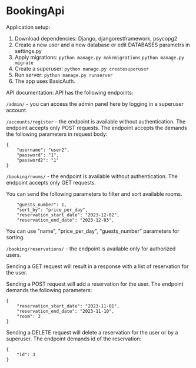 # BookingApi
Application setup:
1. Download dependencies: Django, djangorestframework, psycopg2
2. Create a new user and a new database or edit DATABASES parametrs in settings.py
3. Apply migrations:
```python manage.py makemigrations```
```python manage.py migrate```
4. Create a superuser:
```python manage.py createsuperuser```
5. Run server:
```python manage.py runserver```
6. The app uses BasicAuth.

API documentation:
API has the following endpoints: 

```/admin/``` - you can access the admin panel here by logging in a superuser account.

```/accounts/register``` - the endpoint is available without authentication. The endpoint accepts only POST requests. The endpoint accepts the demands the following parameters in request body:
```
{
    "username": "user2",
    "password": "1",
    "password2": "1"
}
```

```/booking/rooms/``` - the endpoint is available without authentication. The endpoint accepts only GET requests.

You can send the following parameters to filter and sort available rooms.
```
    "guests_number": 1,
    "sort_by": "price_per_day",
    "reservation_start_date": "2023-12-02", 
    "reservation_end_date": "2023-12-03",
```
You can use "name", "price_per_day", "guests_number" parameters for sorting.


```/booking/reservations/``` - the endpoint is available only for authorized users.

Sending a GET request will result in a response with a list of reservation for the user.

Sending a POST request will add a reservation for the user. The endpoint demands the following parameters:
```
{
    "reservation_start_date": "2023-11-01",
    "reservation_end_date": "2023-11-10",
    "room": 3
}
```

Sending a DELETE request will delete a reservation for the user or by a superuser. The endpoint demands id of the reservation:


```
{
    "id": 3
}
```
